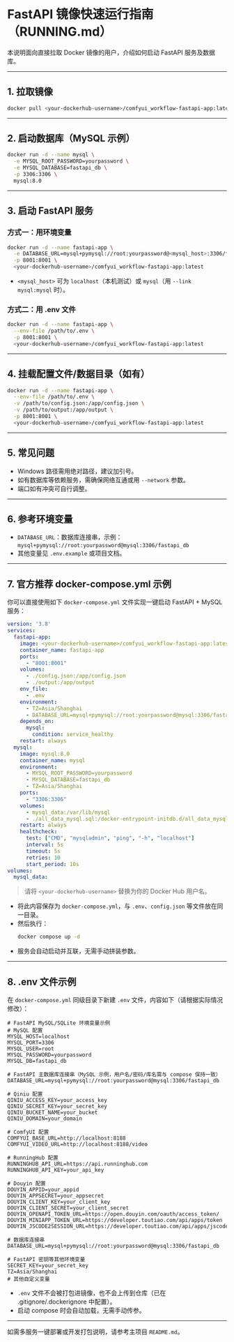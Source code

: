# FastAPI 镜像快速运行指南（RUNNING.md）

本说明面向直接拉取 Docker 镜像的用户，介绍如何启动 FastAPI 服务及数据库。

---

## 1. 拉取镜像

```bash
docker pull <your-dockerhub-username>/comfyui_workflow-fastapi-app:latest
```

---

## 2. 启动数据库（MySQL 示例）

```bash
docker run -d --name mysql \
  -e MYSQL_ROOT_PASSWORD=yourpassword \
  -e MYSQL_DATABASE=fastapi_db \
  -p 3306:3306 \
  mysql:8.0
```

---

## 3. 启动 FastAPI 服务

### 方式一：用环境变量
```bash
docker run -d --name fastapi-app \
  -e DATABASE_URL=mysql+pymysql://root:yourpassword@<mysql_host>:3306/fastapi_db \
  -p 8001:8001 \
  <your-dockerhub-username>/comfyui_workflow-fastapi-app:latest
```
- `<mysql_host>` 可为 `localhost`（本机测试）或 `mysql`（用 `--link mysql:mysql` 时）。

### 方式二：用 .env 文件
```bash
docker run -d --name fastapi-app \
  --env-file /path/to/.env \
  -p 8001:8001 \
  <your-dockerhub-username>/comfyui_workflow-fastapi-app:latest
```

---

## 4. 挂载配置文件/数据目录（如有）
```bash
docker run -d --name fastapi-app \
  --env-file /path/to/.env \
  -v /path/to/config.json:/app/config.json \
  -v /path/to/output:/app/output \
  -p 8001:8001 \
  <your-dockerhub-username>/comfyui_workflow-fastapi-app:latest
```

---

## 5. 常见问题
- Windows 路径需用绝对路径，建议加引号。
- 如有数据库等依赖服务，需确保网络互通或用 `--network` 参数。
- 端口如有冲突可自行调整。

---

## 6. 参考环境变量
- `DATABASE_URL`：数据库连接串，示例：`mysql+pymysql://root:yourpassword@mysql:3306/fastapi_db`
- 其他变量见 `.env.example` 或项目文档。

---

## 7. 官方推荐 docker-compose.yml 示例

你可以直接使用如下 `docker-compose.yml` 文件实现一键启动 FastAPI + MySQL 服务：

```yaml
version: '3.8'
services:
  fastapi-app:
    image: <your-dockerhub-username>/comfyui_workflow-fastapi-app:latest
    container_name: fastapi-app
    ports:
      - "8001:8001"
    volumes:
      - ./config.json:/app/config.json
      - ./output:/app/output
    env_file:
      - .env
    environment:
      - TZ=Asia/Shanghai
      - DATABASE_URL=mysql+pymysql://root:yourpassword@mysql:3306/fastapi_db
    depends_on:
      mysql:
        condition: service_healthy
    restart: always
  mysql:
    image: mysql:8.0
    container_name: mysql
    environment:
      - MYSQL_ROOT_PASSWORD=yourpassword
      - MYSQL_DATABASE=fastapi_db
      - TZ=Asia/Shanghai
    ports:
      - "3306:3306"
    volumes:
      - mysql_data:/var/lib/mysql
      - ./all_data_mysql.sql:/docker-entrypoint-initdb.d/all_data_mysql.sql
    restart: always
    healthcheck:
      test: ["CMD", "mysqladmin", "ping", "-h", "localhost"]
      interval: 5s
      timeout: 5s
      retries: 10
      start_period: 10s
volumes:
  mysql_data:
```

> 请将 `<your-dockerhub-username>` 替换为你的 Docker Hub 用户名。

- 将此内容保存为 `docker-compose.yml`，与 `.env`、`config.json` 等文件放在同一目录。
- 然后执行：
  ```bash
  docker compose up -d
  ```
- 服务会自动启动并互联，无需手动拼装参数。

---

## 8. .env 文件示例

在 `docker-compose.yml` 同级目录下新建 `.env` 文件，内容如下（请根据实际情况修改）：
```env
# FastAPI MySQL/SQLite 环境变量示例
# MySQL 配置
MYSQL_HOST=localhost
MYSQL_PORT=3306
MYSQL_USER=root
MYSQL_PASSWORD=yourpassword
MYSQL_DB=fastapi_db

# FastAPI 主数据库连接串（MySQL 示例，用户名/密码/库名需与 compose 保持一致）
DATABASE_URL=mysql+pymysql://root:yourpassword@mysql:3306/fastapi_db

# Qiniu 配置
QINIU_ACCESS_KEY=your_access_key
QINIU_SECRET_KEY=your_secret_key
QINIU_BUCKET_NAME=your_bucket
QINIU_DOMAIN=your_domain

# ComfyUI 配置
COMFYUI_BASE_URL=http://localhost:8188
COMFYUI_VIDEO_URL=http://localhost:8188/video

# RunningHub 配置
RUNNINGHUB_API_URL=https://api.runninghub.com
RUNNINGHUB_API_KEY=your_api_key

# Douyin 配置
DOUYIN_APPID=your_appid
DOUYIN_APPSECRET=your_appsecret
DOUYIN_CLIENT_KEY=your_client_key
DOUYIN_CLIENT_SECRET=your_client_secret
DOUYIN_OPENAPI_TOKEN_URL=https://open.douyin.com/oauth/access_token/
DOUYIN_MINIAPP_TOKEN_URL=https://developer.toutiao.com/api/apps/token
DOUYIN_JSCODE2SESSION_URL=https://developer.toutiao.com/api/apps/jscode2session
```

```env
# 数据库连接串
DATABASE_URL=mysql+pymysql://root:yourpassword@mysql:3306/fastapi_db

# FastAPI 密钥等其他环境变量
SECRET_KEY=your_secret_key
TZ=Asia/Shanghai
# 其他自定义变量
```

- `.env` 文件不会被打包进镜像，也不会上传到仓库（已在 .gitignore/.dockerignore 中配置）。
- 启动 compose 时会自动加载，无需手动传参。

---

如需多服务一键部署或开发打包说明，请参考主项目 `README.md`。
